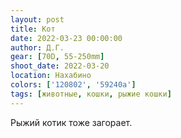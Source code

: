 ```yaml
---
layout: post
title: Кот
date: 2022-03-23 00:00:00
author: Д.Г.
gear: [70D, 55-250mm]
shoot_date: 2022-03-20
location: Нахабино
colors: ['120802', '59240a']
tags: [животные, кошки, рыжие кошки]
---
```

Рыжий котик тоже загорает.
